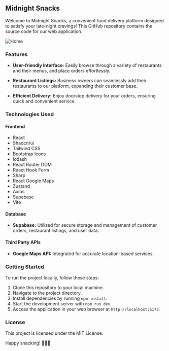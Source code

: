 ## Midnight Snacks

Welcome to Midnight Snacks, a convenient food delivery platform designed to satisfy your late-night cravings! This GitHub repository contains the source code for our web application.

![Home](https://github.com/TerrenceMurray/MidnightSnack/assets/52611990/b6f02902-f22e-4a04-85f1-58c30c91a9b0)

### Features

-   **User-friendly Interface:** Easily browse through a variety of restaurants and their menus, and place orders effortlessly.
-   **Restaurant Listings:** Business owners can seamlessly add their restaurants to our platform, expanding their customer base.

-   **Efficient Delivery:** Enjoy doorstep delivery for your orders, ensuring quick and convenient service.

### Technologies Used

#### Frontend

-   React
-   Shadcn/ui
-   Tailwind CSS
-   Bootstrap Icons
-   lodash
-   React Router DOM
-   React Hook Form
-   Sharp
-   React Google Maps
-   Zustand
-   Axios
-   Supabase
-   Vite

#### Database

-   **Supabase:** Utilized for secure storage and management of customer orders, restaurant listings, and user data.

#### Third Party APIs

-   **Google Maps API:** Integrated for accurate location-based services.

### Getting Started

To run the project locally, follow these steps:

1. Clone this repository to your local machine.
2. Navigate to the project directory.
3. Install dependencies by running `npm install`.
4. Start the development server with `npm run dev`.
5. Access the application in your web browser at `http://localhost:5173`.

### License

This project is licensed under the MIT License.

Happy snacking! 🍔🍕🍰
